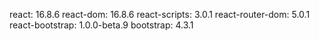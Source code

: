 react: 16.8.6
react-dom: 16.8.6
react-scripts: 3.0.1
react-router-dom: 5.0.1
react-bootstrap: 1.0.0-beta.9
bootstrap: 4.3.1